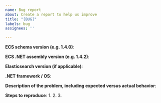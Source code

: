 ```yaml
---
name: Bug report
about: Create a report to help us improve
title: "[BUG]"
labels: bug
assignees: ''

---
```


<!--
GitHub is reserved for bug reports and feature requests. The best place
to ask a general question is at the Elastic Discourse forums at
https://discuss.elastic.co. If you are in fact posting a bug report or
a feature request, please include one and only one of the below blocks
in your new issue.
-->

**ECS schema version (e.g. 1.4.0)**:

**ECS .NET assembly version (e.g. 1.4.2)**:

**Elasticsearch version (if applicable)**:

**.NET framework / OS**:

**Description of the problem, including expected versus actual behavior**:

**Steps to reproduce**:
 1.
 2.
 3.
